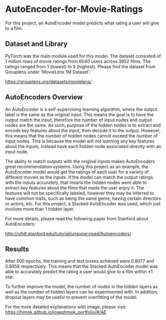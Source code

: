 # AutoEncoder-for-Movie-Ratings

For this project, an AutoEncoder model predicts what rating a user will give to a film.

## Dataset and Library
PyTorch was the main module used for this model.
The dataset consisted of 1 million rows of movie ratings from 6040 users across 3952 films. The ratings ranged from 1 (lowest) to 5 (highest).
Please find the dataset from Grouplens under 'MovieLens 1M Dataset':

https://grouplens.org/datasets/movielens/

## AutoEncoders Overview
An AutoEncoder is a self-supervising learning algorithm, where the output label is the same as the original input. This means the goal is to have the output match the input, therefore the number of input nodes and output nodes are the same. As such, purpose of the hidden nodes is to extract and encode key features about the input, then decode it to the output. However, this means that the number of hidden nodes cannot exceed the number of input nodes. This is because the model will not learning any key features about the inputs, instead have each hidden node associated directly with an input node.

The ability to match outputs with the original inputs makes AutoEncoders great recommendation systems. Using this project as an example, the AutoEncoder model would get the ratings of each user for a variety of different movies as the inputs. If the model can match the output ratings with the inputs accurately, that means the hidden nodes were able to extract key features about the films that made the user enjoy it. The features will not be specifically labeled, however they may be inferred to have common traits, such as being the same genre, having certain directors or actors, etc. For this project, a Stacked AutoEncoder was used, which just involves more than 1 hidden layer.

For more details, please read the following paper from Stanford about AutoEncoders:

http://ufldl.stanford.edu/tutorial/unsupervised/Autoencoders/

## Results
After 500 epochs, the training and test losses achieved were 0.8077 and 0.8958 respectively. This means that the Stacked AutoEncoder model was able to accurately predict the rating a user would give to a film within ±1 star.

To further improve the model, the number of nodes in the hidden layers as well as the number of hidden layers can be experimented with. In addition, dropout layers may be useful to prevent overfitting of the model.

For the more detailed explanations with image, please visit: https://hjmok.github.io/josephmok_portfolio/#/AE
